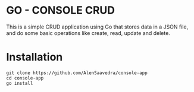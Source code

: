 # GO - CONSOLE CRUD

This is a simple CRUD application using Go that stores data in a JSON file, and do some basic operations like create, read, update and delete.

# Installation

```
git clone https://github.com/AlenSaavedra/console-app
cd console-app
go install
